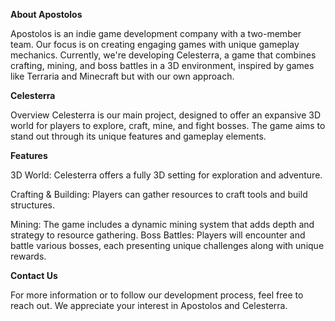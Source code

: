 **About Apostolos**

Apostolos is an indie game development company with a two-member team. Our focus is on creating engaging games with unique gameplay mechanics. Currently, we're developing Celesterra, a game that combines crafting, mining, and boss battles in a 3D environment, inspired by games like Terraria and Minecraft but with our own approach.

**Celesterra**

Overview
Celesterra is our main project, designed to offer an expansive 3D world for players to explore, craft, mine, and fight bosses. The game aims to stand out through its unique features and gameplay elements.

**Features**

3D World: Celesterra offers a fully 3D setting for exploration and adventure.

Crafting & Building: Players can gather resources to craft tools and build structures.

Mining: The game includes a dynamic mining system that adds depth and strategy to resource gathering.
Boss Battles: Players will encounter and battle various bosses, each presenting unique challenges along with unique rewards.

**Contact Us**

For more information or to follow our development process, feel free to reach out. We appreciate your interest in Apostolos and Celesterra.
